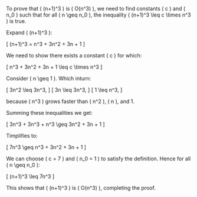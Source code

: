 To prove that \( (n+1)^3 \) is \( O(n^3) \), we need to find constants \( c \) and \( n_0 \) 
such that for all \( n \geq n_0 \), the inequality \( (n+1)^3 \leq c \times n^3 \) is true.

Expand \( (n+1)^3 \):

\[ (n+1)^3 = n^3 + 3n^2 + 3n + 1 \]

We need to show there exists a constant \( c \) for which:

\[ n^3 + 3n^2 + 3n + 1 \leq c \times n^3 \]

Consider \( n \geq 1 \). Which inturn:

\[ 3n^2 \leq 3n^3, \]
\[ 3n \leq 3n^3, \]
\[ 1 \leq n^3, \]

because \( n^3 \) grows faster than \( n^2 \), \( n \), and 1.

Summing these inequalities we get:

\[ 3n^3 + 3n^3 + n^3 \geq 3n^2 + 3n + 1 \]

Timplifies to:

\[ 7n^3 \geq n^3 + 3n^2 + 3n + 1 \]

We can choose \( c = 7 \) and \( n_0 = 1 \) to satisfy the definition. Hence for all \( n \geq n_0 \):

\[ (n+1)^3 \leq 7n^3 \]

This shows that \( (n+1)^3 \) is \( O(n^3) \), completing the proof.
